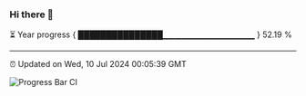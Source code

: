 ### Hi there 👋

⏳ Year progress { ███████████████▁▁▁▁▁▁▁▁▁▁▁▁▁▁▁ } 52.19 %

---

⏰ Updated on Wed, 10 Jul 2024 00:05:39 GMT

![Progress Bar CI](https://github.com/liununu/liununu/workflows/Progress%20Bar%20CI/badge.svg)
